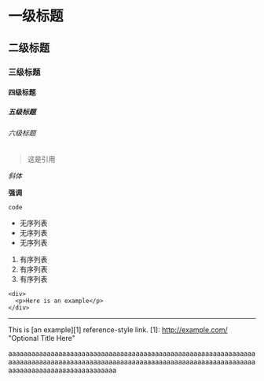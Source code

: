 # 一级标题

## 二级标题

### 三级标题

#### 四级标题

##### 五级标题

###### 六级标题

> 这是引用

*斜体*

**强调**

`code`

* 无序列表
* 无序列表
* 无序列表


1. 有序列表
2. 有序列表
3. 有序列表

```
<div>
  <p>Here is an example</p>
</div>
```

***

This is [an example][1] reference-style link.
[1]: http://example.com/ "Optional Title Here"

aaaaaaaaaaaaaaaaaaaaaaaaaaaaaaaaaaaaaaaaaaaaaaaaaaaaaaaaaaaaaaaaaaaaaaaaaaaaaaaaaaaaaaaaaaaaaaaaaaaaaaaaaaaaaaaaaaaaaaaaaaaaaaaaaaaaaaaaaaaaaaaaaaaaaaaaaaaa
